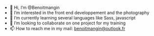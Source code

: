 - 👋 Hi, I’m @Benoitmangin
- 👀 I’m interested in the front end developpement and the photography
- 🌱 I’m currently learning several languages like Sass, javascript
- 💞️ I’m looking to collaborate on one project for my training
- 📫 How to reach me in my mail: benoitmangin@outlook.fr

<!---
Benoitmangin/Benoitmangin is a ✨ special ✨ repository because its `README.md` (this file) appears on your GitHub profile.
You can click the Preview link to take a look at your changes.
--->
